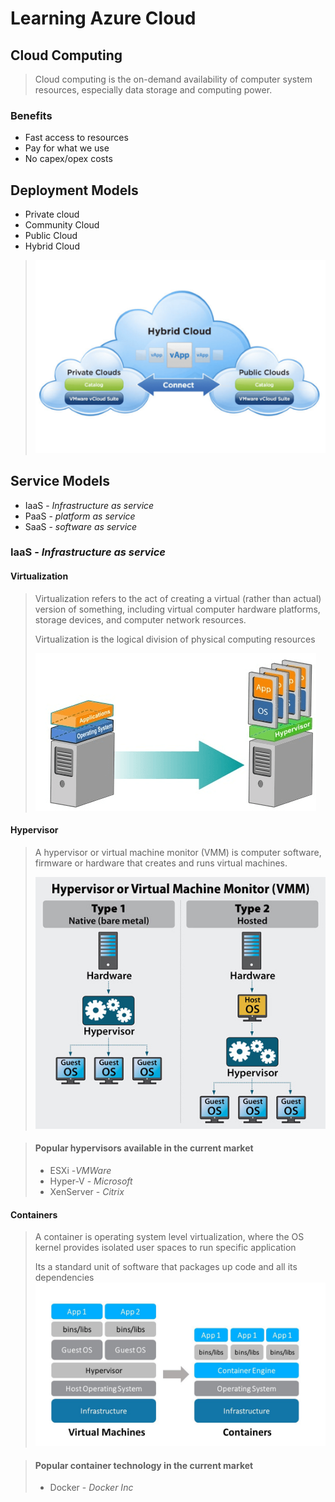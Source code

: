 # Learning Azure Cloud 

## Cloud Computing
>Cloud computing is the on-demand availability of computer system resources, especially data storage and computing power. 

### Benefits
 - Fast access to resources
 - Pay for what we use
 - No capex/opex costs

## Deployment Models
- Private cloud
- Community Cloud
- Public Cloud
- Hybrid Cloud
>![enter image description here](images/pvtCloudPublic.png)

## Service Models
- IaaS  - *Infrastructure as service*
- PaaS - *platform as service*
- SaaS - *software as service*

### IaaS  - *Infrastructure as service*
#### Virtualization
>Virtualization refers to the act of creating a virtual (rather than actual) version of something, including virtual computer hardware platforms, storage devices, and computer network resources.
>
>Virtualization is the logical division of physical computing resources
>
> ![enter image description here](images/cloud-os.png)

#### Hypervisor
>A hypervisor or virtual machine monitor (VMM) is computer software, firmware or hardware that creates and runs virtual machines. 
>
> ![enter image description here](images/hypervisor-2.jpg)

>#### Popular hypervisors available in the current market
> - ESXi -*VMWare*
> - Hyper-V - *Microsoft*
> - XenServer - *Citrix*

#### Containers
>A container is operating system level virtualization, where the OS kernel provides isolated user spaces to run specific application 
>
>Its a standard unit of software that packages up code and all its dependencies 
>![enter image description here](images/ContianersArch.jpeg)

>#### Popular container technology in the current market
> - Docker - *Docker Inc*

